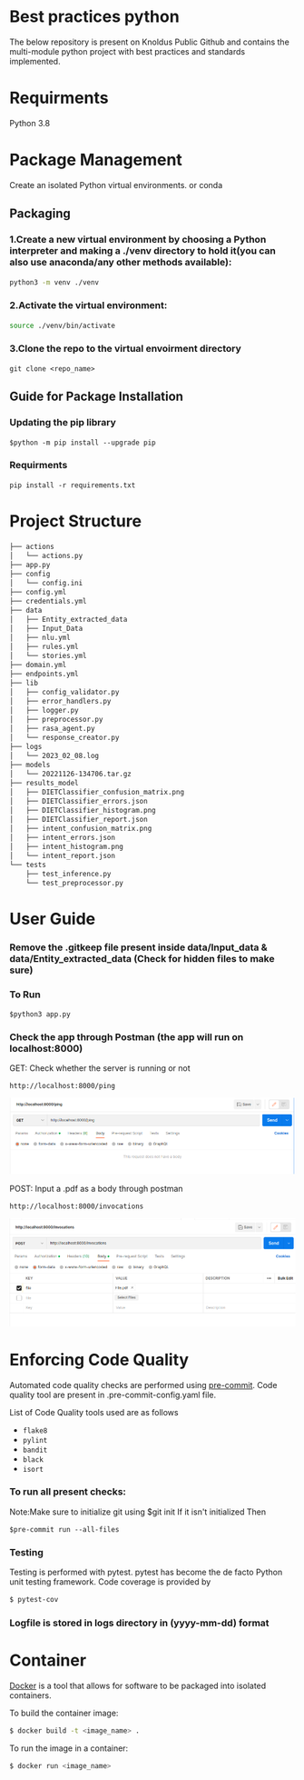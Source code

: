 # Best practices python
The below repository is present on Knoldus Public Github and contains the multi-module python project with best practices and standards implemented.

# Requirments
Python 3.8

# Package Management
Create an isolated Python virtual environments. or conda

## Packaging

### 1.Create a new virtual environment by choosing a Python interpreter and making a ./venv directory to hold it(you can also use  anaconda/any other methods available):
```bash
python3 -m venv ./venv
```
### 2.Activate the virtual environment:
```bash
source ./venv/bin/activate
```
### 3.Clone the repo to the virtual envoirment directory
```
git clone <repo_name>
```
## Guide for Package Installation

### Updating the pip library
```
$python -m pip install --upgrade pip
```
### Requirments
```
pip install -r requirements.txt 
```
# Project Structure

``` {.RasaApp .}
├── actions
│   └── actions.py
├── app.py
├── config
│   └── config.ini
├── config.yml
├── credentials.yml
├── data
│   ├── Entity_extracted_data
│   ├── Input_Data
│   ├── nlu.yml
│   ├── rules.yml
│   └── stories.yml
├── domain.yml
├── endpoints.yml
├── lib
│   ├── config_validator.py
│   ├── error_handlers.py
│   ├── logger.py
│   ├── preprocessor.py
│   ├── rasa_agent.py
│   └── response_creator.py
├── logs
│   └── 2023_02_08.log
├── models
│   └── 20221126-134706.tar.gz
├── results_model
│   ├── DIETClassifier_confusion_matrix.png
│   ├── DIETClassifier_errors.json
│   ├── DIETClassifier_histogram.png
│   ├── DIETClassifier_report.json
│   ├── intent_confusion_matrix.png
│   ├── intent_errors.json
│   ├── intent_histogram.png
│   └── intent_report.json
└── tests
    ├── test_inference.py
    └── test_preprocessor.py

```


# User Guide


### Remove the .gitkeep file present inside data/Input_data & data/Entity_extracted_data (Check for hidden files to make sure)

###  To Run
```
$python3 app.py
```

### Check the app through Postman (the app will run on localhost:8000)

GET: Check whether the server is running or not
```
http://localhost:8000/ping

```
![](get.png)


POST: Input a .pdf as a body through postman
```
http://localhost:8000/invocations

```
![](post.png)


# Enforcing Code Quality

Automated code quality checks are performed using [pre-commit](https://pre-commit.com/). Code quality tool are present in .pre-commit-config.yaml file.

List of Code Quality tools used are as follows

- `flake8`
- `pylint` 
- `bandit`
- `black`
- `isort`

### To run all present checks:

Note:Make sure to initialize git using $git init If it isn't initialized Then
```
$pre-commit run --all-files

```
### Testing
Testing is performed with pytest. pytest has become the de facto Python unit testing framework.
Code coverage is provided by
```bash
$ pytest-cov
```

### Logfile is stored in logs directory in (yyyy-mm-dd) format

# Container

[Docker](https://www.docker.com/) is a tool that allows for software to be packaged into isolated
containers.


To build the container image:

```bash
$ docker build -t <image_name> .
```

To run the image in a container:

```bash
$ docker run <image_name>
```




